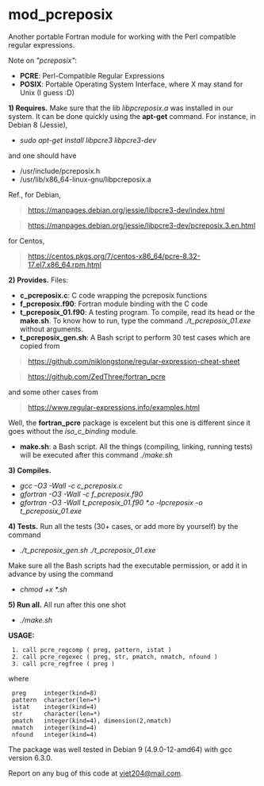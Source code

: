 # mod_pcreposix

Another portable Fortran module for working with the Perl compatible regular expressions.

Note on _"pcreposix"_: 
+ **PCRE**: Perl-Compatible Regular Expressions
+ **POSIX**: Portable Operating System Interface, where X may stand for Unix (I guess :D)

**1) Requires.** Make sure that the lib _libpcreposix.a_ was installed in our system. It can be done quickly using the **apt-get** command. For instance, in Debian 8 (Jessie), 
+ _sudo apt-get install libpcre3 libpcre3-dev_

and one should have 
+ /usr/include/pcreposix.h
+ /usr/lib/x86_64-linux-gnu/libpcreposix.a

Ref., for Debian, 
> https://manpages.debian.org/jessie/libpcre3-dev/index.html

> https://manpages.debian.org/jessie/libpcre3-dev/pcreposix.3.en.html

for Centos,  

> https://centos.pkgs.org/7/centos-x86_64/pcre-8.32-17.el7.x86_64.rpm.html

**2) Provides.** Files:
+ **c_pcreposix.c**: C code wrapping the pcreposix functions
+ **f_pcreposix.f90**: Fortran module binding with the C code
+ **t_pcreposix_01.f90**: A testing program. To compile, read its head or the **make.sh**. To know how to run, type the command  _./t_pcreposix_01.exe_ without arguments.
+ **t_pcreposix_gen.sh**: A Bash script to perform 30 test cases which are copied from 

> https://github.com/niklongstone/regular-expression-cheat-sheet

> https://github.com/ZedThree/fortran_pcre

and some other cases from 

> https://www.regular-expressions.info/examples.html

Well, the **fortran_pcre** package is excelent but this one is different since it goes without the _iso_c_binding_ module.

+ **make.sh**: a Bash script. All the things (compiling, linking, running tests) will be executed after this command _./make.sh_

**3) Compiles.**
+ _gcc -O3 -Wall -c c_pcreposix.c_
+ _gfortran -O3 -Wall -c f_pcreposix.f90_
+ _gfortran -O3 -Wall t_pcreposix_01.f90 *.o -lpcreposix -o t_pcreposix_01.exe_

**4) Tests.** Run all the tests (30+ cases, or add more by yourself) by the command 
+ _./t_pcreposix_gen.sh ./t_pcreposix_01.exe_

Make sure all the Bash scripts had the executable permission, or add it in advance by using the command 
+ _chmod +x *.sh_

**5) Run all.** All run after this one shot

+ _./make.sh_

**USAGE:**

     1. call pcre_regcomp ( preg, pattern, istat ) 
     2. call pcre_regexec ( preg, str, pmatch, nmatch, nfound ) 
     3. call pcre_regfree ( preg ) 
   
   where 
   
     preg     integer(kind=8)
     pattern  character(len=*)
     istat    integer(kind=4)
     str      character(len=*)
     pmatch   integer(kind=4), dimension(2,nmatch)
     nmatch   integer(kind=4)
     nfound   integer(kind=4)

The package was well tested in Debian 9 (4.9.0-12-amd64) with gcc version 6.3.0.

Report on any bug of this code at viet204@mail.com.
